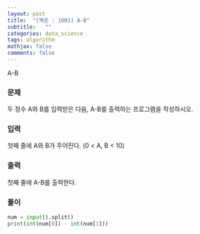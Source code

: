 ```yaml
---
layout: post
title:  "[백준 : 1001] A-B"
subtitle:   ""
categories: data_science
tags: algorithm
mathjax: false
comments: false
---
```


A-B

### 문제

두 정수 A와 B를 입력받은 다음, A-B를 출력하는 프로그램을 작성하시오.

### 입력

첫째 줄에 A와 B가 주어진다. (0 < A, B < 10)

### 출력

첫째 줄에 A-B를 출력한다.

### 풀이

```python
num = input().split()
print(int(num[0]) - int(num[1]))
```
